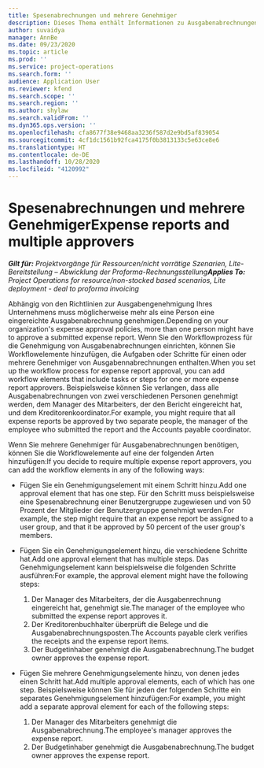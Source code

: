 ```yaml
---
title: Spesenabrechnungen und mehrere Genehmiger
description: Dieses Thema enthält Informationen zu Ausgabenabrechnungen, die von mehr als einer Person genehmigt werden müssen.
author: suvaidya
manager: AnnBe
ms.date: 09/23/2020
ms.topic: article
ms.prod: ''
ms.service: project-operations
ms.search.form: ''
audience: Application User
ms.reviewer: kfend
ms.search.scope: ''
ms.search.region: ''
ms.author: shylaw
ms.search.validFrom: ''
ms.dyn365.ops.version: ''
ms.openlocfilehash: cfa8677f38e9468aa3236f587d2e9bd5af839054
ms.sourcegitcommit: 4cf1dc1561b92fca4175f0b3813133c5e63ce8e6
ms.translationtype: HT
ms.contentlocale: de-DE
ms.lasthandoff: 10/28/2020
ms.locfileid: "4120992"
---
```

# <a name="expense-reports-and-multiple-approvers"></a><span data-ttu-id="ff622-103">Spesenabrechnungen und mehrere Genehmiger</span><span class="sxs-lookup"><span data-stu-id="ff622-103">Expense reports and multiple approvers</span></span>

<span data-ttu-id="ff622-104">_**Gilt für:** Projektvorgänge für Ressourcen/nicht vorrätige Szenarien, Lite-Bereitstellung – Abwicklung der Proforma-Rechnungsstellung_</span><span class="sxs-lookup"><span data-stu-id="ff622-104">_**Applies To:** Project Operations for resource/non-stocked based scenarios, Lite deployment - deal to proforma invoicing_</span></span>

<span data-ttu-id="ff622-105">Abhängig von den Richtlinien zur Ausgabengenehmigung Ihres Unternehmens muss möglicherweise mehr als eine Person eine eingereichte Ausgabenabrechnung genehmigen.</span><span class="sxs-lookup"><span data-stu-id="ff622-105">Depending on your organization's expense approval policies, more than one person might have to approve a submitted expense report.</span></span> <span data-ttu-id="ff622-106">Wenn Sie den Workflowprozess für die Genehmigung von Ausgabenabrechnungen einrichten, können Sie Workflowelemente hinzufügen, die Aufgaben oder Schritte für einen oder mehrere Genehmiger von Ausgabennabrechnungen enthalten.</span><span class="sxs-lookup"><span data-stu-id="ff622-106">When you set up the workflow process for expense report approval, you can add workflow elements that include tasks or steps for one or more expense report approvers.</span></span> <span data-ttu-id="ff622-107">Beispielsweise können Sie verlangen, dass alle Ausgabenabrechnungen von zwei verschiedenen Personen genehmigt werden, dem Manager des Mitarbeiters, der den Bericht eingereicht hat, und dem Kreditorenkoordinator.</span><span class="sxs-lookup"><span data-stu-id="ff622-107">For example, you might require that all expense reports be approved by two separate people, the manager of the employee who submitted the report and the Accounts payable coordinator.</span></span>

<span data-ttu-id="ff622-108">Wenn Sie mehrere Genehmiger für Ausgabenabrechnungen benötigen, können Sie die Workflowelemente auf eine der folgenden Arten hinzufügen:</span><span class="sxs-lookup"><span data-stu-id="ff622-108">If you decide to require multiple expense report approvers, you can add the workflow elements in any of the following ways:</span></span>

- <span data-ttu-id="ff622-109">Fügen Sie ein Genehmigungselement mit einem Schritt hinzu.</span><span class="sxs-lookup"><span data-stu-id="ff622-109">Add one approval element that has one step.</span></span> <span data-ttu-id="ff622-110">Für den Schritt muss beispielsweise eine Spesenabrechnung einer Benutzergruppe zugewiesen und von 50 Prozent der Mitglieder der Benutzergruppe genehmigt werden.</span><span class="sxs-lookup"><span data-stu-id="ff622-110">For example, the step might require that an expense report be assigned to a user group, and that it be approved by 50 percent of the user group's members.</span></span>
- <span data-ttu-id="ff622-111">Fügen Sie ein Genehmigungselement hinzu, die verschiedene Schritte hat.</span><span class="sxs-lookup"><span data-stu-id="ff622-111">Add one approval element that has multiple steps.</span></span> <span data-ttu-id="ff622-112">Das Genehmigungselement kann beispielsweise die folgenden Schritte ausführen:</span><span class="sxs-lookup"><span data-stu-id="ff622-112">For example, the approval element might have the following steps:</span></span>

    1. <span data-ttu-id="ff622-113">Der Manager des Mitarbeiters, der die Ausgabenrechnung eingereicht hat, genehmigt sie.</span><span class="sxs-lookup"><span data-stu-id="ff622-113">The manager of the employee who submitted the expense report approves it.</span></span>
    2. <span data-ttu-id="ff622-114">Der Kreditorenbuchhalter überprüft die Belege und die Ausgabenabrechnungsposten.</span><span class="sxs-lookup"><span data-stu-id="ff622-114">The Accounts payable clerk verifies the receipts and the expense report items.</span></span>
    3. <span data-ttu-id="ff622-115">Der Budgetinhaber genehmigt die Ausgabenabrechnung.</span><span class="sxs-lookup"><span data-stu-id="ff622-115">The budget owner approves the expense report.</span></span>

- <span data-ttu-id="ff622-116">Fügen Sie mehrere Genehmigungselemente hinzu, von denen jedes einen Schritt hat.</span><span class="sxs-lookup"><span data-stu-id="ff622-116">Add multiple approval elements, each of which has one step.</span></span> <span data-ttu-id="ff622-117">Beispielsweise können Sie für jeden der folgenden Schritte ein separates Genehmigungselement hinzufügen:</span><span class="sxs-lookup"><span data-stu-id="ff622-117">For example, you might add a separate approval element for each of the following steps:</span></span>

    1. <span data-ttu-id="ff622-118">Der Manager des Mitarbeiters genehmigt die Ausgabenabrechnung.</span><span class="sxs-lookup"><span data-stu-id="ff622-118">The employee's manager approves the expense report.</span></span>
    2. <span data-ttu-id="ff622-119">Der Budgetinhaber genehmigt die Ausgabenabrechnung.</span><span class="sxs-lookup"><span data-stu-id="ff622-119">The budget owner approves the expense report.</span></span>
